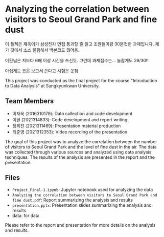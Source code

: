 # Analyzing the correlation between visitors to Seoul Grand Park and fine dust

이 플젝은 재욱이가 삼성전자 면접 통과할 줄 알고
조원들이랑 30분컷한 과제입니다.
제가 깃에서 소스 불펌해서 백본코드 줬어용.

이환님은 저보다 6배 이상 시간을 쓰신듯.
그런데 과제점수는... 놀랍게도 29/30!!

아쉽게도 코옵 보고서 쓴다고 시험은 못침 

This project was conducted as the final project for the course "Introduction to Data Analysis" at Sungkyunkwan University.

## Team Members
- 이재욱 (2016310179): Data collection and code development
- 이환 (2021314833): Code development and report writing
- 정희진 (2021311469): Presentation material production
- 최준영 (2021312353): Video recording of the presentation

The goal of this project was to analyze the correlation between the number of visitors to Seoul Grand Park and the level of fine dust in the air. The data was collected through various sources and analyzed using data analysis techniques. The results of the analysis are presented in the report and the presentation.

## Files
- `Project_Final-1.ipynb`: Jupyter notebook used for analyzing the data
- `Analyzing the correlation between visitors to Seoul Grand Park and fine dust.pdf`: Report summarizing the analysis and results
- `presentation.pptx`: Presentation slides summarizing the analysis and results
-  data: for data

Please refer to the report and presentation for more details on the analysis and results.
